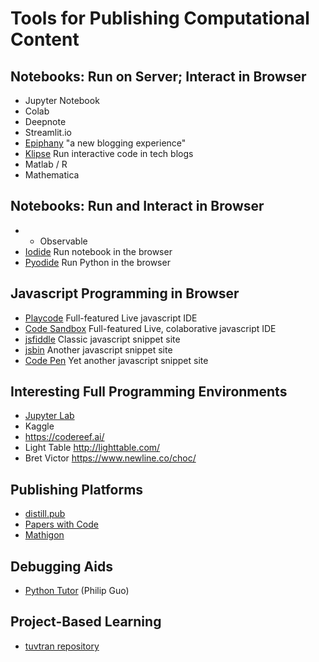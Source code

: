 # Tools for Publishing Computational Content

## Notebooks: Run on Server; Interact in Browser

- Jupyter Notebook
- Colab
- Deepnote
- Streamlit.io
- [Epiphany](https://epiphany.pub/) "a new blogging experience"
- [Klipse](https://github.com/viebel/klipse) Run interactive code in tech blogs
- Matlab / R
- Mathematica

## Notebooks: Run and Interact in Browser
- - Observable
- [Iodide](https://github.com/iodide-project/iodide) Run notebook in the browser
- [Pyodide](https://github.com/iodide-project/pyodide) Run Python in the browser

## Javascript Programming in Browser

- [Playcode](https://playcode.io/) Full-featured Live javascript IDE
- [Code Sandbox](https://codesandbox.io/) Full-featured Live, colaborative javascript IDE
- [jsfiddle](https://jsfiddle.net/) Classic javascript snippet site
- [jsbin](https://jsbin.com/) Another javascript snippet site
- [Code Pen](https://codepen.io/) Yet another javascript snippet site

## Interesting Full Programming Environments

- [Jupyter Lab](https://jupyterlab.readthedocs.io/en/stable/)
- Kaggle
- https://codereef.ai/
- Light Table http://lighttable.com/
- Bret Victor https://www.newline.co/choc/

## Publishing Platforms

- [distill.pub](https://distill.pub/)
- [Papers with Code](https://paperswithcode.com/)
- [Mathigon]()

## Debugging Aids

- [Python Tutor](http://www.pythontutor.com/) (Philip Guo)

## Project-Based Learning

- [tuvtran repository](https://github.com/tuvtran/project-based-learning#python)

